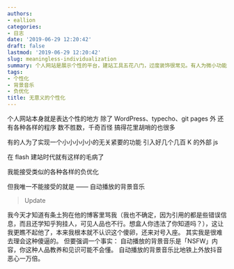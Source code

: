 ```yaml
---
authors:
- eallion
categories:
- 日志
date: '2019-06-29 12:20:42'
draft: false
lastmod: '2019-06-29 12:20:42'
slug: meaningless-individualization
summary: 个人网站是展示个性的平台，建站工具五花八门，过度装饰很常见。有人为微小功能加载大体积外部脚本，这种负优化从Flash时代就存在。最无法容忍的是自动播放背景音乐，比公共场合外放视频更令人反感。文末提到有人引用错误信息攻击作者，但作者强调自动播放音乐属于职场不宜内容，
tags:
- 个性化
- 背景音乐
- 负优化
title: 无意义的个性化
---
```


个人网站本身就是表达个性的地方
除了 WordPress、typecho、git pages 外
还有各种各样的程序
数不胜数，千奇百怪
搞得花里胡哨的也很多

有的人为了实现一个小小小小小的无关紧要的功能
引入好几个几百 K 的外部 js

在 flash 建站时代就有这样的毛病了

我能接受类似的各种各样的负优化

但我唯一不能接受的就是 ——
自动播放的背景音乐

> Update

我今天才知道有条土狗在他的博客里骂我（我也不确定，因为引用的都是些错误信息，而且还学知乎狗挂人，可见人品也不行。想盒人你违法了你知道吗？），这让我更瞧不起他了，本来我根本就不认识这个傻卵，还来对号入座。
其实我是很难去理会这种傻逼的。
但要强调一个事实：
自动播放的背景音乐是「NSFW」内容，你这种人品教养和见识可能不会懂。
自动播放的背景音乐比地铁上外放抖音恶心一万倍。
